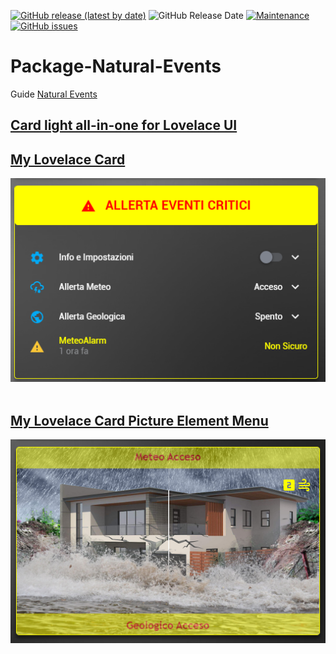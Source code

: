 [![GitHub release (latest by date)](https://img.shields.io/github/v/release/caiosweet/Package-Natural-Events)](https://github.com/caiosweet/Package-Natural-Events/releases)
![GitHub Release Date](https://img.shields.io/github/release-date/caiosweet/Package-Natural-Events)
[![Maintenance](https://img.shields.io/badge/Maintained%3F-no!-red.svg)](https://github.com/caiosweet/Package-Natural-Events/graphs/commit-activity)
[![GitHub issues](https://img.shields.io/github/issues/caiosweet/Package-Natural-Events)](https://github.com/caiosweet/Package-Natural-Events/issues)


# Package-Natural-Events

Guide [Natural Events](https://hassiohelp.eu/2019/10/06/package-eventi-naturali/)

## [Card light all-in-one for Lovelace UI](./config/lovelace/cards/card_natural_events_light.yaml)

## [My Lovelace Card](./config/lovelace/cards/card_natural_events.yaml)
<p align="center">
<img src="./card_natural_events.png">
<br><br>
</p>

## [My Lovelace Card Picture Element Menu](./config/lovelace/cards/card_natural_events_picture_menu.yaml)
<p align="center">
<img src="./card_natural_events_picture.png">
<br><br>
</p>
